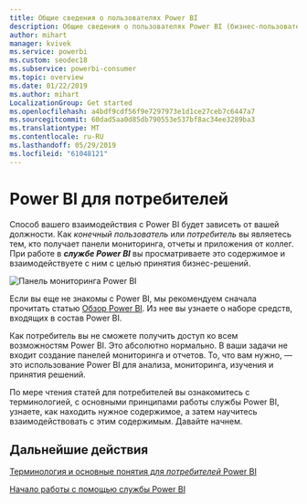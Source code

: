 ```yaml
---
title: Общие сведения о пользователях Power BI
description: Общие сведения о пользователях Power BI (бизнес-пользователи и обычные пользователи).
author: mihart
manager: kvivek
ms.service: powerbi
ms.custom: seodec18
ms.subservice: powerbi-consumer
ms.topic: overview
ms.date: 01/22/2019
ms.author: mihart
LocalizationGroup: Get started
ms.openlocfilehash: a4bdf9cdf56f9e7297973e1d1ce27ceb7c6447a7
ms.sourcegitcommit: 60dad5aa0d85db790553e537bf8ac34ee3289ba3
ms.translationtype: MT
ms.contentlocale: ru-RU
ms.lasthandoff: 05/29/2019
ms.locfileid: "61048121"
---
```

<!-- fold this topic into existing topics -->
# <a name="power-bi-for-consumers"></a>Power BI для потребителей
Способ вашего взаимодействия с Power BI будет зависеть от вашей должности. Как *конечный пользователь* или *потребитель* вы являетесь тем, кто получает панели мониторинга, отчеты и приложения от коллег. При работе в ***службе Power BI*** вы просматриваете это содержимое и взаимодействуете с ним с целью принятия бизнес-решений.

![Панель мониторинга Power BI](media/end-user-consumer/power-bi-service.png)

Если вы еще не знакомы с Power BI, мы рекомендуем сначала прочитать статью [Обзор Power BI](../power-bi-overview.md). Из нее вы узнаете о наборе средств, входящих в состав Power BI.

Как потребитель вы не сможете получить доступ ко всем возможностям Power BI. Это абсолютно нормально. В ваши задачи не входит создание панелей мониторинга и отчетов. То, что вам нужно, — это использование Power BI для анализа, мониторинга, изучения и принятия решений.

По мере чтения статей для потребителей вы ознакомитесь с терминологией, с основными принципами работы службы Power BI, узнаете, как находить нужное содержимое, а затем научитесь взаимодействовать с этим содержимым.  Давайте начнем.

## <a name="next-steps"></a>Дальнейшие действия

[Терминология и основные понятия для *потребителей* Power BI](end-user-basic-concepts.md)

<!-- [Get started guide for *consumers*] -->
[Начало работы с помощью службы Power BI](../service-get-started.md)

